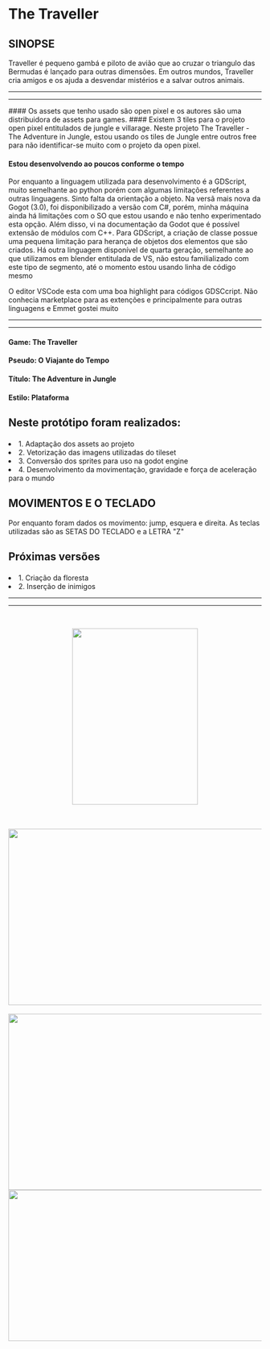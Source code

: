 # The Traveller

## SINOPSE
Traveller é pequeno gambá e piloto de avião que ao cruzar o triangulo das Bermudas é lançado para outras dimensões. Em outros mundos, Traveller cria amigos e os ajuda a desvendar mistérios e a salvar outros animais.

<hr>
<hr>
#### Os assets que tenho usado são open pixel e os autores são uma distribuidora de assets para games.
#### Existem 3 tiles para o projeto open pixel entitulados de jungle e villarage. Neste projeto The Traveller - The Adventure in Jungle, estou usando os tiles de Jungle entre outros free para não identificar-se muito com o projeto da open pixel.

#### Estou desenvolvendo ao poucos conforme o tempo
<p>Por enquanto a linguagem utilizada para desenvolvimento é a GDScript, muito semelhante ao python porém com algumas limitações referentes a outras linguagens. Sinto falta da orientação a objeto. Na versã mais nova da Gogot (3.0), foi disponibilizado a versão com C#, porém, minha máquina ainda há limitações com o SO que estou usando e não tenho experimentado esta opção. Além disso, vi na documentação da Godot que é possível extensão de módulos com C++. Para GDScript, a criação de classe possue uma pequena limitação para herança de objetos dos elementos que são criados. Há outra linguagem disponível de quarta geração, semelhante ao que utilizamos em blender entitulada de VS, não estou familializado com este tipo de segmento, até o momento estou usando linha de código mesmo</p>
<p>O editor VSCode esta com uma boa highlight para códigos GDSCcript. Não conhecia marketplace para as extenções e principalmente para outras linguagens e Emmet gostei muito</p>
<hr>
<hr>

#### Game: The Traveller
#### Pseudo: O Viajante do Tempo
#### Título: The Adventure in Jungle
#### Estilo: Plataforma

## <p>Neste protótipo foram realizados:</p>
<o>
  <li>1. Adaptação dos assets ao projeto</li>
  <li>2. Vetorização das imagens utilizadas do tileset</li>
  <li>3. Conversão dos sprites para uso na godot engine</li>
  <li>4. Desenvolvimento da movimentação, gravidade e força de aceleração para o mundo</li>  
</ol>

## MOVIMENTOS E O TECLADO
<p>Por enquanto foram dados os movimento: jump, esquera e direita. As teclas utilizadas são as SETAS DO TECLADO e a LETRA "Z"</p>

## <p>Próximas versões</p>
<o>
  <li>1. Criação da floresta</li>
  <li>2. Inserção de inimigos</li>
</o>

<hr>
<hr>

<br>
<p style="text-align:center;"><img src="https://s18.postimg.org/ydp6mtxhl/Sem-_T_tulo-1.png" width="250" height="350" align="middle"></p>
<br><br>
<img src="https://s18.postimg.org/uvi8nnxt5/jungl.png" width="700" height="350"  align="center">
<br><br>
<img src="https://s18.postimg.org/6b17fvazt/image.png" width="600" height="350"  align="center">
<img src="https://s18.postimg.org/5y9t9mnk9/image.png" width="900" height="300"  align="center">

